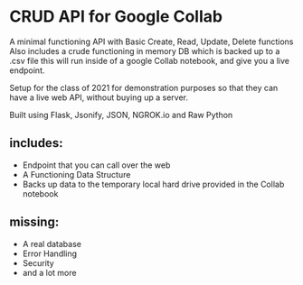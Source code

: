 # CRUD API for Google Collab
A minimal functioning API with Basic Create, Read, Update, Delete functions
Also includes a crude functioning in memory DB which is backed up to a .csv file
this will run inside of a google Collab notebook, and give you a live endpoint.

Setup for the class of 2021 for demonstration purposes
so that they can have a live web API, without buying up a server.

Built using Flask, Jsonify, JSON, NGROK.io and Raw Python

## includes:

- Endpoint that you can call over the web
- A Functioning Data Structure
- Backs up data to the temporary local hard drive provided in the Collab notebook

## missing:

- A real database
- Error Handling
- Security
- and a lot more
